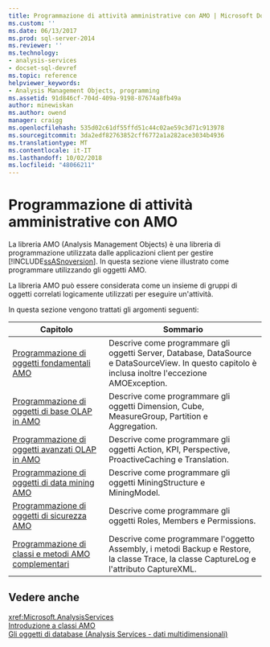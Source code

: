 ```yaml
---
title: Programmazione di attività amministrative con AMO | Microsoft Docs
ms.custom: ''
ms.date: 06/13/2017
ms.prod: sql-server-2014
ms.reviewer: ''
ms.technology:
- analysis-services
- docset-sql-devref
ms.topic: reference
helpviewer_keywords:
- Analysis Management Objects, programming
ms.assetid: 91d846cf-704d-409a-9198-87674a8fb49a
author: minewiskan
ms.author: owend
manager: craigg
ms.openlocfilehash: 535d02c61df55ffd51c44c02ae59c3d71c913978
ms.sourcegitcommit: 3da2edf82763852cff6772a1a282ace3034b4936
ms.translationtype: MT
ms.contentlocale: it-IT
ms.lasthandoff: 10/02/2018
ms.locfileid: "48066211"
---
```

# <a name="programming-administrative-tasks-with-amo"></a>Programmazione di attività amministrative con AMO
  La libreria AMO (Analysis Management Objects) è una libreria di programmazione utilizzata dalle applicazioni client per gestire [!INCLUDE[ssASnoversion](../../../includes/ssasnoversion-md.md)]. In questa sezione viene illustrato come programmare utilizzando gli oggetti AMO.  
  
 La libreria AMO può essere considerata come un insieme di gruppi di oggetti correlati logicamente utilizzati per eseguire un'attività.  
  
 In questa sezione vengono trattati gli argomenti seguenti:  
  
|Capitolo|Sommario|  
|-------------|--------------|  
|[Programmazione di oggetti fondamentali AMO](programming-amo-fundamental-objects.md)|Descrive come programmare gli oggetti Server, Database, DataSource e DataSourceView. In questo capitolo è inclusa inoltre l'eccezione AMOException.|  
|[Programmazione di oggetti di base OLAP in AMO](programming-amo-olap-basic-objects.md)|Descrive come programmare gli oggetti Dimension, Cube, MeasureGroup, Partition e Aggregation.|  
|[Programmazione di oggetti avanzati OLAP in AMO](programming-amo-olap-advanced-objects.md)|Descrive come programmare gli oggetti Action, KPI, Perspective, ProactiveCaching e Translation.|  
|[Programmazione di oggetti di data mining AMO](programming-amo-data-mining-objects.md)|Descrive come programmare gli oggetti MiningStructure e MiningModel.|  
|[Programmazione di oggetti di sicurezza AMO](programming-amo-security-objects.md)|Descrive come programmare gli oggetti Roles, Members e Permissions.|  
|[Programmazione di classi e metodi AMO complementari](programming-amo-complementary-classes-and-methods.md)|Descrive come programmare l'oggetto Assembly, i metodi Backup e Restore, la classe Trace, la classe CaptureLog e l'attributo CaptureXML.|  
  
## <a name="see-also"></a>Vedere anche  
 <xref:Microsoft.AnalysisServices>   
 [Introduzione a classi AMO](amo-classes-introduction.md)   
 [Gli oggetti di database &#40;Analysis Services - dati multidimensionali&#41;](../olap-logical/database-objects-analysis-services-multidimensional-data.md)  
  
  
